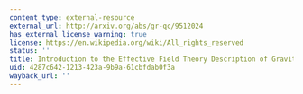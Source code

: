 ```yaml
---
content_type: external-resource
external_url: http://arxiv.org/abs/gr-qc/9512024
has_external_license_warning: true
license: https://en.wikipedia.org/wiki/All_rights_reserved
status: ''
title: Introduction to the Effective Field Theory Description of Gravity
uid: 4287c642-1213-423a-9b9a-61cbfdab0f3a
wayback_url: ''
---
```


